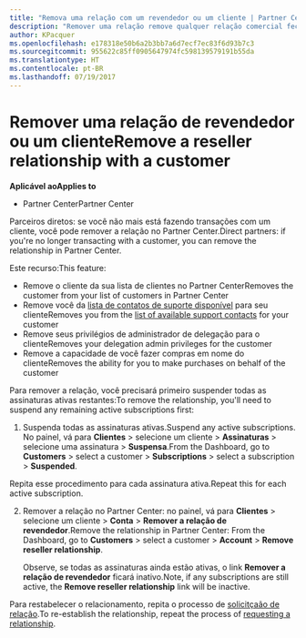```yaml
---
title: "Remova uma relação com um revendedor ou um cliente | Partner Center"
description: "Remover uma relação remove qualquer relação comercial fechada do modo de exibição no Partner Center."
author: KPacquer
ms.openlocfilehash: e178318e50b6a2b3bb7a6d7ecf7ec83f6d93b7c3
ms.sourcegitcommit: 955622c85ff0905647974fc598139579191b55da
ms.translationtype: HT
ms.contentlocale: pt-BR
ms.lasthandoff: 07/19/2017
---
```

# <a name="remove-a-reseller-relationship-with-a-customer"></a><span data-ttu-id="1a199-103">Remover uma relação de revendedor ou um cliente</span><span class="sxs-lookup"><span data-stu-id="1a199-103">Remove a reseller relationship with a customer</span></span>

**<span data-ttu-id="1a199-104">Aplicável ao</span><span class="sxs-lookup"><span data-stu-id="1a199-104">Applies to</span></span>**

-   <span data-ttu-id="1a199-105">Partner Center</span><span class="sxs-lookup"><span data-stu-id="1a199-105">Partner Center</span></span>

<span data-ttu-id="1a199-106">Parceiros diretos: se você não mais está fazendo transações com um cliente, você pode remover a relação no Partner Center.</span><span class="sxs-lookup"><span data-stu-id="1a199-106">Direct partners: if you're no longer transacting with a customer, you can remove the relationship in Partner Center.</span></span> 

<span data-ttu-id="1a199-107">Este recurso:</span><span class="sxs-lookup"><span data-stu-id="1a199-107">This feature:</span></span>
*  <span data-ttu-id="1a199-108">Remove o cliente da sua lista de clientes no Partner Center</span><span class="sxs-lookup"><span data-stu-id="1a199-108">Removes the customer from your list of customers in Partner Center</span></span>
*  <span data-ttu-id="1a199-109">Remove você da [lista de contatos de suporte disponível](assign-support-contacts.md) para seu cliente</span><span class="sxs-lookup"><span data-stu-id="1a199-109">Removes you from the [list of available support contacts](assign-support-contacts.md) for your customer</span></span>
*  <span data-ttu-id="1a199-110">Remove seus privilégios de administrador de delegação para o cliente</span><span class="sxs-lookup"><span data-stu-id="1a199-110">Removes your delegation admin privileges for the customer</span></span>
*  <span data-ttu-id="1a199-111">Remove a capacidade de você fazer compras em nome do cliente</span><span class="sxs-lookup"><span data-stu-id="1a199-111">Removes the ability for you to make purchases on behalf of the customer</span></span>

<span data-ttu-id="1a199-112">Para remover a relação, você precisará primeiro suspender todas as assinaturas ativas restantes:</span><span class="sxs-lookup"><span data-stu-id="1a199-112">To remove the relationship, you'll need to suspend any remaining active subscriptions first:</span></span>

1.  <span data-ttu-id="1a199-113">Suspenda todas as assinaturas ativas.</span><span class="sxs-lookup"><span data-stu-id="1a199-113">Suspend any active subscriptions.</span></span> <span data-ttu-id="1a199-114">No painel, vá para **Clientes** > selecione um cliente > **Assinaturas** > selecione uma assinatura > **Suspensa**.</span><span class="sxs-lookup"><span data-stu-id="1a199-114">From the Dashboard, go to **Customers** > select a customer > **Subscriptions** > select a subscription > **Suspended**.</span></span> 

   <span data-ttu-id="1a199-115">Repita esse procedimento para cada assinatura ativa.</span><span class="sxs-lookup"><span data-stu-id="1a199-115">Repeat this for each active subscription.</span></span>

2.  <span data-ttu-id="1a199-116">Remover a relação no Partner Center: no painel, vá para **Clientes** > selecione um cliente > **Conta** > **Remover a relação de revendedor**.</span><span class="sxs-lookup"><span data-stu-id="1a199-116">Remove the relationship in Partner Center: From the Dashboard, go to **Customers** > select a customer > **Account** > **Remove reseller relationship**.</span></span>

    <span data-ttu-id="1a199-117">Observe, se todas as assinaturas ainda estão ativas, o link **Remover a relação de revendedor** ficará inativo.</span><span class="sxs-lookup"><span data-stu-id="1a199-117">Note, if any subscriptions are still active, the **Remove reseller relationship** link will be inactive.</span></span> 

<span data-ttu-id="1a199-118">Para restabelecer o relacionamento, repita o processo de [solicitçaão de relação](request-a-relationship-with-a-customer.md).</span><span class="sxs-lookup"><span data-stu-id="1a199-118">To re-establish the relationship, repeat the process of [requesting a relationship](request-a-relationship-with-a-customer.md).</span></span>
